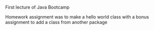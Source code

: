 First lecture of Java Bootcamp 

Homework assignment was to make a hello world class with a bonus assignment to add a class from another package


